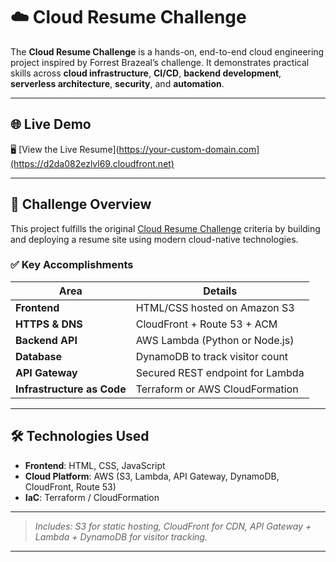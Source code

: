 # ☁️ Cloud Resume Challenge

The **Cloud Resume Challenge** is a hands-on, end-to-end cloud engineering project inspired by Forrest Brazeal’s challenge. It demonstrates practical skills across **cloud infrastructure**, **CI/CD**, **backend development**, **serverless architecture**, **security**, and **automation**.

---

## 🌐 Live Demo

🖥️ [View the Live Resume](https://your-custom-domain.com](https://d2da082ezlvl69.cloudfront.net)

---

## 📌 Challenge Overview

This project fulfills the original [Cloud Resume Challenge](https://cloudresumechallenge.dev) criteria by building and deploying a resume site using modern cloud-native technologies.

### ✅ Key Accomplishments

| Area                  | Details |
|-----------------------|---------|
| **Frontend**          | HTML/CSS hosted on Amazon S3 |
| **HTTPS & DNS**       | CloudFront + Route 53 + ACM |
| **Backend API**       | AWS Lambda (Python or Node.js) |
| **Database**          | DynamoDB to track visitor count |
| **API Gateway**       | Secured REST endpoint for Lambda |
| **Infrastructure as Code** | Terraform or AWS CloudFormation |


---

## 🛠️ Technologies Used

- **Frontend**: HTML, CSS, JavaScript
- **Cloud Platform**: AWS (S3, Lambda, API Gateway, DynamoDB, CloudFront, Route 53)
- **IaC**: Terraform / CloudFormation

---


> *Includes: S3 for static hosting, CloudFront for CDN, API Gateway + Lambda + DynamoDB for visitor tracking.*

---


